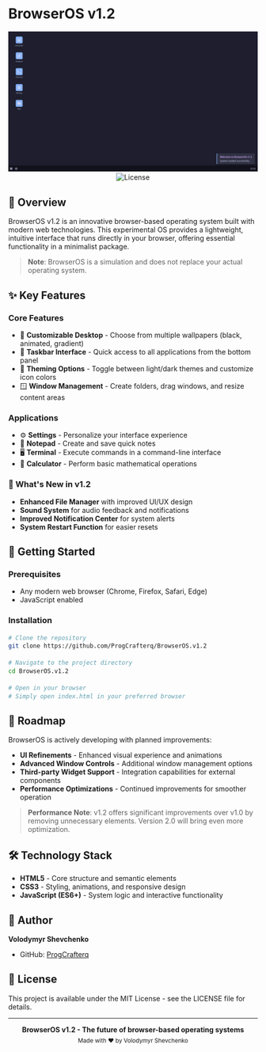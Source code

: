 # BrowserOS v1.2

<div align="center">
  
![BrowserOS Logo](screnbowseros.png)
![License](https://img.shields.io/badge/license-MIT-green)

</div>

## 🌟 Overview

BrowserOS v1.2 is an innovative browser-based operating system built with modern web technologies. This experimental OS provides a lightweight, intuitive interface that runs directly in your browser, offering essential functionality in a minimalist package.

> **Note**: BrowserOS is a simulation and does not replace your actual operating system.

## ✨ Key Features

### Core Features
- 📁 **Customizable Desktop** - Choose from multiple wallpapers (black, animated, gradient)
- 🔄 **Taskbar Interface** - Quick access to all applications from the bottom panel
- 🎨 **Theming Options** - Toggle between light/dark themes and customize icon colors
- 🪟 **Window Management** - Create folders, drag windows, and resize content areas

### Applications
- ⚙️ **Settings** - Personalize your interface experience
- 📝 **Notepad** - Create and save quick notes
- 🖥️ **Terminal** - Execute commands in a command-line interface
- 🧮 **Calculator** - Perform basic mathematical operations

### 👑 What's New in v1.2

- **Enhanced File Manager** with improved UI/UX design
- **Sound System** for audio feedback and notifications
- **Improved Notification Center** for system alerts
- **System Restart Function** for easier resets

## 🚀 Getting Started

### Prerequisites
- Any modern web browser (Chrome, Firefox, Safari, Edge)
- JavaScript enabled

### Installation

```bash
# Clone the repository
git clone https://github.com/ProgCrafterq/BrowserOS.v1.2

# Navigate to the project directory
cd BrowserOS.v1.2

# Open in your browser
# Simply open index.html in your preferred browser
```

## 🔮 Roadmap

BrowserOS is actively developing with planned improvements:

- **UI Refinements** - Enhanced visual experience and animations
- **Advanced Window Controls** - Additional window management options
- **Third-party Widget Support** - Integration capabilities for external components
- **Performance Optimizations** - Continued improvements for smoother operation

> **Performance Note**: v1.2 offers significant improvements over v1.0 by removing unnecessary elements. Version 2.0 will bring even more optimization.

## 🛠️ Technology Stack

- **HTML5** - Core structure and semantic elements
- **CSS3** - Styling, animations, and responsive design
- **JavaScript (ES6+)** - System logic and interactive functionality

## 👤 Author

**Volodymyr Shevchenko**
- GitHub: [ProgCrafterq](https://github.com/ProgCrafterq)

## 📝 License

This project is available under the MIT License - see the LICENSE file for details.

---

<div align="center">
  <b>BrowserOS v1.2 - The future of browser-based operating systems</b><br>
  <sub>Made with ❤️ by Volodymyr Shevchenko</sub>
</div>
